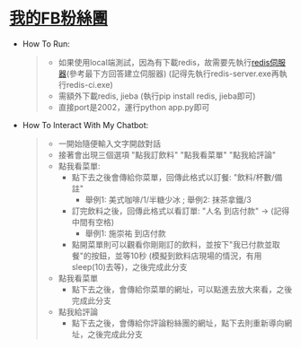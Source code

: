 ﻿# **[我的FB粉絲團](https://www.facebook.com/%E7%B7%9A%E4%B8%8A%E8%A8%82%E8%B3%BC%E9%A3%B2%E6%96%99%E5%B9%B3%E5%8F%B0-1986065674805738/?modal=admin_todo_tour)**
* How To Run:
	>   * 如果使用local端測試，因為有下載redis，故需要先執行[redis伺服器](https://segmentfault.com/q/1010000003813743)(參考最下方回答建立伺服器) (記得先執行redis-server.exe再執行redis-ci.exe)
	>   * 需額外下載redis, jieba (執行pip install redis, jieba即可)
	>   * 直接port是2002，運行python app.py即可
	
* How To Interact With My Chatbot:
	>   * 一開始隨便輸入文字開啟對話
	>   * 接著會出現三個選項 "點我訂飲料" "點我看菜單" "點我給評論"
	>   * 點我看菜單: 
	>       * 點下去之後會傳給你菜單，回傳此格式以訂餐: "飲料/杯數/備註"
	>		    * 舉例1: 美式咖啡/1/半糖少冰 ; 舉例2: 抹茶拿鐵/3
	>		* 訂完飲料之後，回傳此格式以看訂單: "人名 到店付款" -> (記得中間有空格)
	>		    * 舉例1: 施崇祐 到店付款
	>		* 點開菜單則可以觀看你剛剛訂的飲料，並按下"我已付款並取餐"的按鈕，並等10秒 (模擬到飲料店現場的情況，有用sleep(10)去等)，之後完成此分支
	>    * 點我看菜單
	>        * 點下去之後，會傳給你菜單的網址，可以點進去放大來看，之後完成此分支
	>    * 點我給評論
	>        * 點下去之後，會傳給你評論粉絲團的網址，點下去則重新導向網址，之後完成此分支

